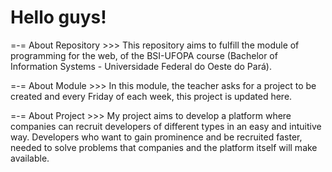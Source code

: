 # Hello guys!
=-= About Repository >>>
This repository aims to fulfill the module of programming for the web, of the BSI-UFOPA course (Bachelor of Information Systems - Universidade Federal do Oeste do Pará).

=-= About Module >>>
 In this module, the teacher asks for a project to be created and every Friday of each week, this project is updated here.

=-= About Project >>>
My project aims to develop a platform where companies can recruit developers of different types in an easy and intuitive way.
Developers who want to gain prominence and be recruited faster, needed to solve problems that companies and the platform itself will make available.
